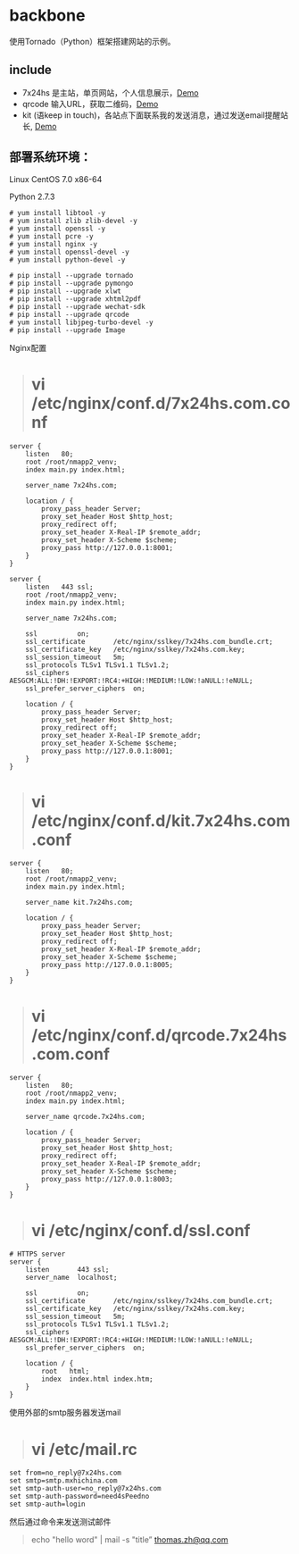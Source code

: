 # backbone
使用Tornado（Python）框架搭建网站的示例。


## include
* 7x24hs 是主站，单页网站，个人信息展示，[Demo](http://www.7x24hs.com)
* qrcode 输入URL，获取二维码，[Demo](http://qrcode.7x24hs.com)
* kit (语keep in touch)，各站点下面联系我的发送消息，通过发送email提醒站长, [Demo](http://kit.7x24hs.com)


## 部署系统环境：
Linux CentOS 7.0 x86-64

Python 2.7.3

    # yum install libtool -y
    # yum install zlib zlib-devel -y
    # yum install openssl -y
    # yum install pcre -y
    # yum install nginx -y
    # yum install openssl-devel -y
    # yum install python-devel -y

    # pip install --upgrade tornado
    # pip install --upgrade pymongo
    # pip install --upgrade xlwt
    # pip install --upgrade xhtml2pdf
    # pip install --upgrade wechat-sdk
    # pip install --upgrade qrcode
    # yum install libjpeg-turbo-devel -y
    # pip install --upgrade Image

Nginx配置
>    # vi /etc/nginx/conf.d/7x24hs.com.conf 

    server {
        listen   80;
        root /root/nmapp2_venv;
        index main.py index.html;

        server_name 7x24hs.com;

        location / {
            proxy_pass_header Server;
            proxy_set_header Host $http_host;
            proxy_redirect off;
            proxy_set_header X-Real-IP $remote_addr;
            proxy_set_header X-Scheme $scheme;
            proxy_pass http://127.0.0.1:8001;
        }
    }
    
    server {
        listen   443 ssl;
        root /root/nmapp2_venv;
        index main.py index.html;

        server_name 7x24hs.com;

        ssl          on;
        ssl_certificate       /etc/nginx/sslkey/7x24hs.com_bundle.crt;
        ssl_certificate_key   /etc/nginx/sslkey/7x24hs.com.key;
        ssl_session_timeout   5m;
        ssl_protocols TLSv1 TLSv1.1 TLSv1.2;
        ssl_ciphers AESGCM:ALL:!DH:!EXPORT:!RC4:+HIGH:!MEDIUM:!LOW:!aNULL:!eNULL;
        ssl_prefer_server_ciphers  on;

        location / {
            proxy_pass_header Server;
            proxy_set_header Host $http_host;
            proxy_redirect off;
            proxy_set_header X-Real-IP $remote_addr;
            proxy_set_header X-Scheme $scheme;
            proxy_pass http://127.0.0.1:8001;
        }
    }

>    # vi /etc/nginx/conf.d/kit.7x24hs.com.conf

    server {
        listen   80;
        root /root/nmapp2_venv;
        index main.py index.html;

        server_name kit.7x24hs.com;

        location / {
            proxy_pass_header Server;
            proxy_set_header Host $http_host;
            proxy_redirect off;
            proxy_set_header X-Real-IP $remote_addr;
            proxy_set_header X-Scheme $scheme;
            proxy_pass http://127.0.0.1:8005;
        }
    }

>    # vi /etc/nginx/conf.d/qrcode.7x24hs.com.conf 

    server {
        listen   80;
        root /root/nmapp2_venv;
        index main.py index.html;

        server_name qrcode.7x24hs.com;

        location / {
            proxy_pass_header Server;
            proxy_set_header Host $http_host;
            proxy_redirect off;
            proxy_set_header X-Real-IP $remote_addr;
            proxy_set_header X-Scheme $scheme;
            proxy_pass http://127.0.0.1:8003;
        }
    }

>    # vi /etc/nginx/conf.d/ssl.conf

    # HTTPS server
    server {
        listen       443 ssl;
        server_name  localhost;

        ssl          on;
        ssl_certificate       /etc/nginx/sslkey/7x24hs.com_bundle.crt;
        ssl_certificate_key   /etc/nginx/sslkey/7x24hs.com.key;
        ssl_session_timeout   5m;
        ssl_protocols TLSv1 TLSv1.1 TLSv1.2;
        ssl_ciphers AESGCM:ALL:!DH:!EXPORT:!RC4:+HIGH:!MEDIUM:!LOW:!aNULL:!eNULL;
        ssl_prefer_server_ciphers  on;

        location / {
            root   html;
            index  index.html index.htm;
        }
    }

使用外部的smtp服务器发送mail
>    # vi /etc/mail.rc  

    set from=no_reply@7x24hs.com
    set smtp=smtp.mxhichina.com
    set smtp-auth-user=no_reply@7x24hs.com
    set smtp-auth-password=need4sPeedno
    set smtp-auth=login

然后通过命令来发送测试邮件
> echo "hello word" | mail -s "title” thomas.zh@qq.com  
